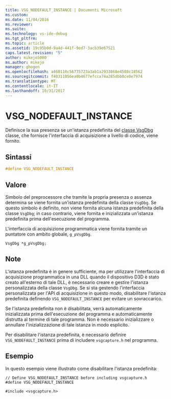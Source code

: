 ```yaml
---
title: VSG_NODEFAULT_INSTANCE | Documenti Microsoft
ms.custom: 
ms.date: 11/04/2016
ms.reviewer: 
ms.suite: 
ms.technology: vs-ide-debug
ms.tgt_pltfrm: 
ms.topic: article
ms.assetid: 19c95b0d-9a4d-441f-9ed7-3acb39e67521
caps.latest.revision: "5"
author: mikejo5000
ms.author: mikejo
manager: ghogen
ms.openlocfilehash: a460110c56775723a3ab1a2933868e4508c18562
ms.sourcegitcommit: f40311056ea0b4677efcca74a285dbb0ce0e7974
ms.translationtype: MT
ms.contentlocale: it-IT
ms.lasthandoff: 10/31/2017
---
```

# <a name="vsgnodefaultinstance"></a>VSG_NODEFAULT_INSTANCE
Definisce la sua presenza se un'istanza predefinita del [classe VsgDbg](vsgdbg-class.md) classe, che fornisce l'interfaccia di acquisizione a livello di codice, viene fornito.  
  
## <a name="syntax"></a>Sintassi  
  
```C++  
#define VSG_NODEFAULT_INSTANCE  
```  
  
## <a name="value"></a>Valore  
 Simbolo del preprocessore che tramite la propria presenza o assenza determina se viene fornita un'istanza predefinita della classe `VsgDbg`. Se questo simbolo è definito, non viene fornita alcuna istanza predefinita della classe `VsgDbg`; in caso contrario, viene fornita e inizializzata un'istanza predefinita prima dell'esecuzione del programma.  
  
 L'interfaccia di acquisizione programmatica viene fornita tramite un puntatore con ambito globale, `g_pVsgDbg`.  
  
```  
VsgDbg *g_pVsgDbg;  
```  
  
## <a name="remarks"></a>Note  
 L'istanza predefinita è in genere sufficiente, ma per utilizzare l'interfaccia di acquisizione programmatica in una DLL quando il dispositivo D3D è stato creato all'esterno di tale DLL, è necessario creare e gestire l'istanza personalizzata della classe `VsgDbg`. Se si sta gestendo l'interfaccia personalizzata per l'API di acquisizione in questo modo, disabilitare l'istanza predefinita definendo `VSG_NODEFAULT_INSTANCE` per evitare un sovraccarico.  
  
 Se l'istanza predefinita non è disabilitata, verrà automaticamente inizializzata prima dell'esecuzione del programma e automaticamente distrutta al termine di tale programma. Non è necessario inizializzare o annullare l'inizializzazione di tale istanza in modo esplicito.  
  
 Per disabilitare l'istanza predefinita, è necessario definire `VSG_NODEFAULT_INSTANCE` prima di includere `vsgcapture.h` nel programma.  
  
## <a name="example"></a>Esempio  
 In questo esempio viene illustrato come disabilitare l'istanza predefinita:  
  
```  
// Define VSG_NODEFAULT_INSTANCE before including vsgcapture.h  
#define VSG_NODEFAULT_INSTANCE  
  
#include <vsgcapture.h>  
```